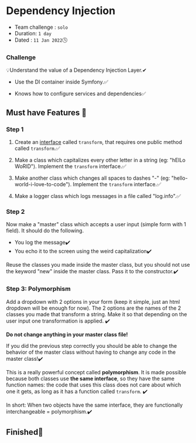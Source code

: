 # Dependency Injection
- Team challenge : `solo` 
- Duration: `1 day`
- Dated : `11 Jan 2022`🕓 

### Challenge
💡Understand the value of a Dependency Injection Layer.✔

- Use the DI container inside Symfony.✅

- Knows how to configure services and dependencies✅

 ## Must have Features 🔗
### Step 1
1. Create an [interface](https://www.php.net/manual/en/language.oop5.interfaces.php) called `transform`, that requires one public method called `transform`.✅

1. Make a class which capitalizes every other letter in a string (eg: "hElLo WoRlD"). Implement the `transform` interface.✅

1. Make another class which changes all spaces to dashes "-" (eg: "hello-world-i-love-to-code"). Implement the `transform` interface.✅

1. Make a logger class which logs messages in a file called "log.info".✅

### Step 2
Now make a "master" class which accepts a user input (simple form with 1 field). It should do the following.
- You log the message✔️
- You echo it to the screen using the weird capitalization✔️

Reuse the classes you made inside the master class, but you should not use the keyword "new" inside the master class. Pass it to the constructor.✔️


### Step 3: Polymorphism
Add a dropdown with 2 options in your form (keep it simple, just an html dropdown will be enough for now). The 2 options are the names of the 2 classes you made that transform a string. Make it so that depending on the user input one transformation is applied. ✔️

**Do not change anything in your master class file!**

If you did the previous step correctly you should be able to change the behavior of the master class without having to change any code in the master class!✔️

This is a really powerful concept called **polymorphism**. It is made possible because both classes use **the same interface**, so they have the same function names: the code that uses this class does not care about which one it gets, as long as it has a function called `transform`. ✔️

In short: When two objects have the same interface, they are functionally interchangeable = polymorphism.✔️
 
## Finished🎉